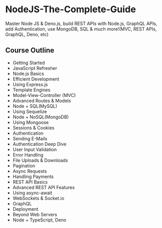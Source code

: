 # NodeJS-The-Complete-Guide
Master Node JS & Deno.js, build REST APIs with Node.js, GraphQL APIs, add Authentication, use MongoDB, SQL & much more!(MVC, REST APIs, GraphQL, Deno, etc)

## Course Outline

- Getting Started
- JavaScript Refresher
- Node.js Basics
- Efficient Development
- Using Express.js
- Template Engines
- Model-View-Controller (MVC)
- Advanced Routes & Models
- Node + SQL(MySQL)
- Using Sequelize
- Node + NoSQL(MongoDB)
- Using Mongoose
- Sessions & Cookies
- Authentication
- Sending E-Mails
- Authentication Deep Dive
- User Input Validation
- Error Handling
- File Uploads & Downloads
- Pagination
- Async Requests
- Handling Payments
- REST API Basics
- Advanced REST API Features
- Using async-await
- WebSockets & Socket.io
- GraphQL
- Deployment
- Beyond Web Servers
- Node + TypeScript, Deno
